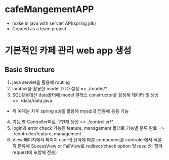 # cafeMangementAPP

* make in java with servlet API(spring jdk)
* Created as a team project.

# 기본적인 카페 관리 web app 생성
## Basic Structure
1. java servlet을 활용해 routing
2. lombok을 활용한 model DTO 설정 => ./model/*
3. SQL활용대신 data폴더에 model 클래스 constructor를 활용해 데이터 셋 생성 => ./data/data.java
  * 위 예제는 차후 spring api를 활용해 mysql과 연동해 응용 가능
4. 기능 별 Controller따로 구현해 생성 => ./controller/*
5. login과 error check 기능은 feature, management 폴더로 기능별 분류 완료 => ./controller/feature, management
6. View 페이지에서 페이지 user의 선택에 따른 component를 controler에서 적절히 분류해 SucessView or FailView로 redirect(check option 및 result와 함께 request에 포함해 전송)
